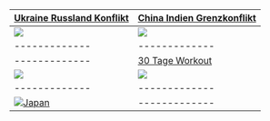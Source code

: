 | [Ukraine Russland Konflikt](https://schnecke325.github.io/rayan.html) | [China Indien Grenzkonflikt](https://schnecke325.github.io/arman.html) |
| ------------- | ------------- |
| [![](https://schnecke325.github.io/URU.jpg)](https://schnecke325.github.io/rayan.html)  | [![](https://schnecke325.github.io/CIN.jpg)](https://schnecke325.github.io/arman.html) |
| ------------- | ------------- |
| ------------- | [30 Tage Workout](https://schnecke325.github.io/sport.html) |
| [![](https://Schnecke325.github.io/ttt-logo.png)](https://schnecke325.github.io/sbhome.html) | [![](https://schnecke325.github.io/workout.png)](https://schnecke325.github.io/sport.html) |
| ------------- | ------------- |
| [![Japan](https://schnecke325.github.io/jp.jpg)](https://schnecke325.github.io/japan.html) | ------------- |
